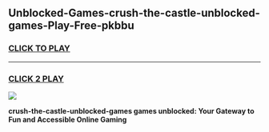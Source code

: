 
## Unblocked-Games-crush-the-castle-unblocked-games-Play-Free-pkbbu
<h3>
<a href="https://premium76.site?title=crush-the-castle-unblocked-games&ref=15A">CLICK TO PLAY</a></h3>
<hr>

<h3>
<a href="https://premium76.site?title=crush-the-castle-unblocked-games&ref=15A">CLICK 2 PLAY</a>
  
</h3>

<a href="https://premium76.site?title=crush-the-castle-unblocked-games&ref=15A"><img src="https://clearcache.store/games.png"></a>


**crush-the-castle-unblocked-games games unblocked: Your Gateway to Fun and Accessible Online Gaming**
